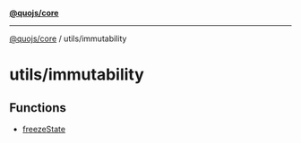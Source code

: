 [**@quojs/core**](../../README.md)

***

[@quojs/core](../../README.md) / utils/immutability

# utils/immutability

## Functions

- [freezeState](functions/freezeState.md)

